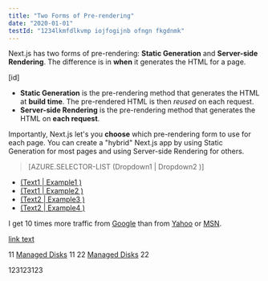 ```yaml
---
title: "Two Forms of Pre-rendering"
date: "2020-01-01"
testId: "1234lkmfdlkvmp iojfogijnb ofngn fkgdnmk"
---
```


Next.js has two forms of pre-rendering: **Static Generation** and **Server-side Rendering**. The difference is in **when** it generates the HTML for a page.

[id]

- **Static Generation** is the pre-rendering method that generates the HTML at **build time**. The pre-rendered HTML is then _reused_ on each request.
- **Server-side Rendering** is the pre-rendering method that generates the HTML on **each request**.

Importantly, Next.js let's you **choose** which pre-rendering form to use for each page. You can create a "hybrid" Next.js app by using Static Generation for most pages and using Server-side Rendering for others.

> [AZURE.SELECTOR-LIST (Dropdown1 | Dropdown2 )]

- [(Text1 | Example1 )](../articles/folder/article-name1.md)
- [(Text1 | Example2 )](../articles/folder/article-name2.md)
- [(Text2 | Example3 )](../articles/folder/article-name3.md)
- [(Text2 | Example4 )](../articles/folder/article-name4.md)

I get 10 times more traffic from [Google][1] than from [Yahoo][2] or [MSN][3].

<!--Reference links in article-->

[1]: http://google.com/
[2]: http://search.yahoo.com/
[3]: http://search.msn.com/

[link text](https://azure.microsoft.com/pricing/details/virtual-machines/)

11
[Managed Disks](#managed-disks)
11
22
[Managed Disks](../../linux/overview.md#managed-disks)
22

<div id="123">123123123</div>
